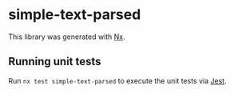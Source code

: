 # simple-text-parsed

This library was generated with [Nx](https://nx.dev).

## Running unit tests

Run `nx test simple-text-parsed` to execute the unit tests via [Jest](https://jestjs.io).
